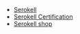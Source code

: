 * [Serokell](https://serokell.io/)
* [Serokell Certification](https://certification.serokell.io/)
* [Serokell shop](https://shop.serokell.io)
